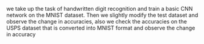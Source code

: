we take up the task of handwritten digit recognition and train a basic CNN network
on the MNIST dataset. Then we slightly modify the
test dataset and observe the change in accuracies,
also we check the accuracies on the USPS dataset
that is converted into MNIST format and observe
the change in accuracy
